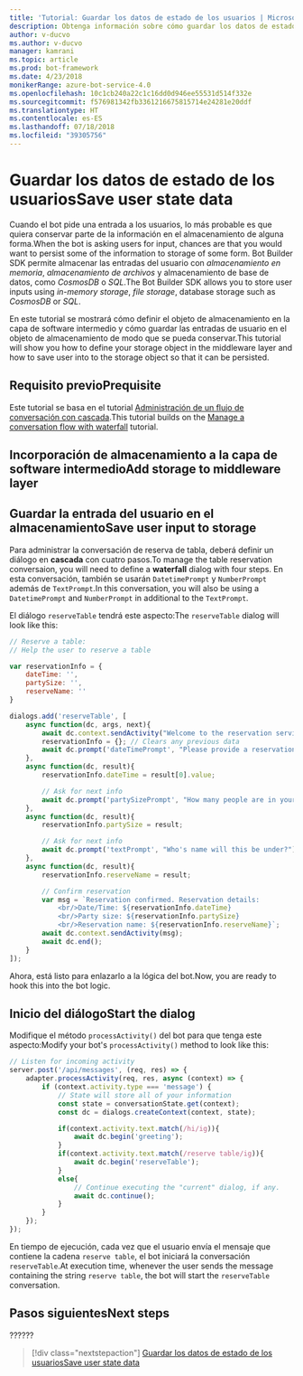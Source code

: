 ```yaml
---
title: 'Tutorial: Guardar los datos de estado de los usuarios | Microsoft Docs'
description: Obtenga información sobre cómo guardar los datos de estado de los usuario en Bot Builder SDK.
author: v-ducvo
ms.author: v-ducvo
manager: kamrani
ms.topic: article
ms.prod: bot-framework
ms.date: 4/23/2018
monikerRange: azure-bot-service-4.0
ms.openlocfilehash: 10c1cb240a22c1c16dd0d946ee55531d514f332e
ms.sourcegitcommit: f576981342fb3361216675815714e24281e20ddf
ms.translationtype: HT
ms.contentlocale: es-ES
ms.lasthandoff: 07/18/2018
ms.locfileid: "39305756"
---
```

# <a name="save-user-state-data"></a><span data-ttu-id="b4b5d-103">Guardar los datos de estado de los usuarios</span><span class="sxs-lookup"><span data-stu-id="b4b5d-103">Save user state data</span></span>

<span data-ttu-id="b4b5d-104">Cuando el bot pide una entrada a los usuarios, lo más probable es que quiera conservar parte de la información en el almacenamiento de alguna forma.</span><span class="sxs-lookup"><span data-stu-id="b4b5d-104">When the bot is asking users for input, chances are that you would want to persist some of the information to storage of some form.</span></span> <span data-ttu-id="b4b5d-105">Bot Builder SDK permite almacenar las entradas del usuario con *almacenamiento en memoria*, *almacenamiento de archivos* y almacenamiento de base de datos, como *CosmosDB* o *SQL*.</span><span class="sxs-lookup"><span data-stu-id="b4b5d-105">The Bot Builder SDK allows you to store user inputs using *in-memory storage*, *file storage*, database storage such as *CosmosDB* or *SQL*.</span></span> 

<span data-ttu-id="b4b5d-106">En este tutorial se mostrará cómo definir el objeto de almacenamiento en la capa de software intermedio y cómo guardar las entradas de usuario en el objeto de almacenamiento de modo que se pueda conservar.</span><span class="sxs-lookup"><span data-stu-id="b4b5d-106">This tutorial will show you how to define your storage object in the middleware layer and how to save user into to the storage object so that it can be persisted.</span></span>

## <a name="prequisite"></a><span data-ttu-id="b4b5d-107">Requisito previo</span><span class="sxs-lookup"><span data-stu-id="b4b5d-107">Prequisite</span></span> 

<span data-ttu-id="b4b5d-108">Este tutorial se basa en el tutorial [Administración de un flujo de conversación con cascada](bot-builder-tutorial-waterfall.md).</span><span class="sxs-lookup"><span data-stu-id="b4b5d-108">This tutorial builds on the [Manage a conversation flow with waterfall](bot-builder-tutorial-waterfall.md) tutorial.</span></span>

## <a name="add-storage-to-middleware-layer"></a><span data-ttu-id="b4b5d-109">Incorporación de almacenamiento a la capa de software intermedio</span><span class="sxs-lookup"><span data-stu-id="b4b5d-109">Add storage to middleware layer</span></span>


## <a name="save-user-input-to-storage"></a><span data-ttu-id="b4b5d-110">Guardar la entrada del usuario en el almacenamiento</span><span class="sxs-lookup"><span data-stu-id="b4b5d-110">Save user input to storage</span></span>

<span data-ttu-id="b4b5d-111">Para administrar la conversación de reserva de tabla, deberá definir un diálogo en **cascada** con cuatro pasos.</span><span class="sxs-lookup"><span data-stu-id="b4b5d-111">To manage the table reservation conversaion, you will need to define a **waterfall** dialog with four steps.</span></span> <span data-ttu-id="b4b5d-112">En esta conversación, también se usarán `DatetimePrompt` y `NumberPrompt` además de `TextPrompt`.</span><span class="sxs-lookup"><span data-stu-id="b4b5d-112">In this conversation, you will also be using a `DatetimePrompt` and `NumberPrompt` in additional to the `TextPrompt`.</span></span>

<span data-ttu-id="b4b5d-113">El diálogo `reserveTable` tendrá este aspecto:</span><span class="sxs-lookup"><span data-stu-id="b4b5d-113">The `reserveTable` dialog will look like this:</span></span>

```javascript
// Reserve a table:
// Help the user to reserve a table

var reservationInfo = {
    dateTime: '',
    partySize: '',
    reserveName: ''
}

dialogs.add('reserveTable', [
    async function(dc, args, next){
        await dc.context.sendActivity("Welcome to the reservation service.");
        reservationInfo = {}; // Clears any previous data
        await dc.prompt('dateTimePrompt', "Please provide a reservation date and time.");
    },
    async function(dc, result){
        reservationInfo.dateTime = result[0].value;

        // Ask for next info
        await dc.prompt('partySizePrompt', "How many people are in your party?");
    },
    async function(dc, result){
        reservationInfo.partySize = result;

        // Ask for next info
        await dc.prompt('textPrompt', "Who's name will this be under?");
    },
    async function(dc, result){
        reservationInfo.reserveName = result;

        // Confirm reservation
        var msg = `Reservation confirmed. Reservation details: 
            <br/>Date/Time: ${reservationInfo.dateTime} 
            <br/>Party size: ${reservationInfo.partySize} 
            <br/>Reservation name: ${reservationInfo.reserveName}`;
        await dc.context.sendActivity(msg);
        await dc.end();
    }
]);

```

<span data-ttu-id="b4b5d-114">Ahora, está listo para enlazarlo a la lógica del bot.</span><span class="sxs-lookup"><span data-stu-id="b4b5d-114">Now, you are ready to hook this into the bot logic.</span></span>

## <a name="start-the-dialog"></a><span data-ttu-id="b4b5d-115">Inicio del diálogo</span><span class="sxs-lookup"><span data-stu-id="b4b5d-115">Start the dialog</span></span>

<span data-ttu-id="b4b5d-116">Modifique el método `processActivity()` del bot para que tenga este aspecto:</span><span class="sxs-lookup"><span data-stu-id="b4b5d-116">Modify your bot's `processActivity()` method to look like this:</span></span>

```javascript
// Listen for incoming activity 
server.post('/api/messages', (req, res) => {
    adapter.processActivity(req, res, async (context) => {
        if (context.activity.type === 'message') {
            // State will store all of your information 
            const state = conversationState.get(context);
            const dc = dialogs.createContext(context, state);

            if(context.activity.text.match(/hi/ig)){
                await dc.begin('greeting');
            }
            if(context.activity.text.match(/reserve table/ig)){
                await dc.begin('reserveTable');
            }
            else{
                // Continue executing the "current" dialog, if any.
                await dc.continue();
            }
        }
    });
});
```

<span data-ttu-id="b4b5d-117">En tiempo de ejecución, cada vez que el usuario envía el mensaje que contiene la cadena `reserve table`, el bot iniciará la conversación `reserveTable`.</span><span class="sxs-lookup"><span data-stu-id="b4b5d-117">At execution time, whenever the user sends the message containing the string `reserve table`, the bot will start the `reserveTable` conversation.</span></span>

## <a name="next-steps"></a><span data-ttu-id="b4b5d-118">Pasos siguientes</span><span class="sxs-lookup"><span data-stu-id="b4b5d-118">Next steps</span></span>

<span data-ttu-id="b4b5d-119">???</span><span class="sxs-lookup"><span data-stu-id="b4b5d-119">???</span></span> 

> [!div class="nextstepaction"]
> [<span data-ttu-id="b4b5d-120">Guardar los datos de estado de los usuarios</span><span class="sxs-lookup"><span data-stu-id="b4b5d-120">Save user state data</span></span>](bot-builder-tutorial-save-data.md)
